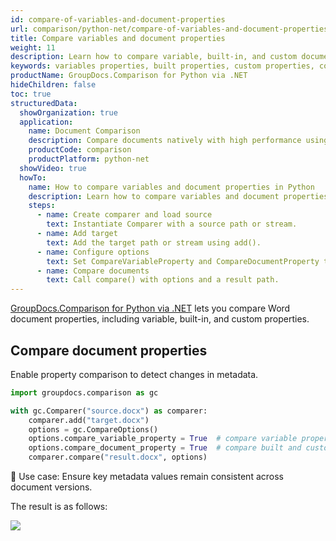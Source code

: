 ```yaml
---
id: compare-of-variables-and-document-properties
url: comparison/python-net/compare-of-variables-and-document-properties
title: Compare variables and document properties
weight: 11
description: Learn how to compare variable, built-in, and custom document properties using GroupDocs.Comparison for Python via .NET.
keywords: variables properties, built properties, custom properties, compare document properties, GroupDocs.Comparison Python
productName: GroupDocs.Comparison for Python via .NET
hideChildren: false
toc: true
structuredData:
  showOrganization: true
  application:
    name: Document Comparison
    description: Compare documents natively with high performance using Python and GroupDocs.Comparison for Python via .NET
    productCode: comparison
    productPlatform: python-net
  showVideo: true
  howTo:
    name: How to compare variables and document properties in Python
    description: Learn how to compare variables and document properties in Python step by step
    steps:
      - name: Create comparer and load source
        text: Instantiate Comparer with a source path or stream.
      - name: Add target
        text: Add the target path or stream using add().
      - name: Configure options
        text: Set CompareVariableProperty and CompareDocumentProperty to True.
      - name: Compare documents
        text: Call compare() with options and a result path.
---
```


[GroupDocs.Comparison for Python via .NET](https://products.groupdocs.com/comparison/python-net) lets you compare Word document properties, including variable, built-in, and custom properties.

## Compare document properties

Enable property comparison to detect changes in metadata.

```python
import groupdocs.comparison as gc

with gc.Comparer("source.docx") as comparer:
    comparer.add("target.docx")
    options = gc.CompareOptions()
    options.compare_variable_property = True  # compare variable properties
    options.compare_document_property = True  # compare built and custom properties
    comparer.compare("result.docx", options)
```

🔹 Use case: Ensure key metadata values remain consistent across document versions.


The result is as follows:

![](/comparison/net/images/properties-summary-page.png)
